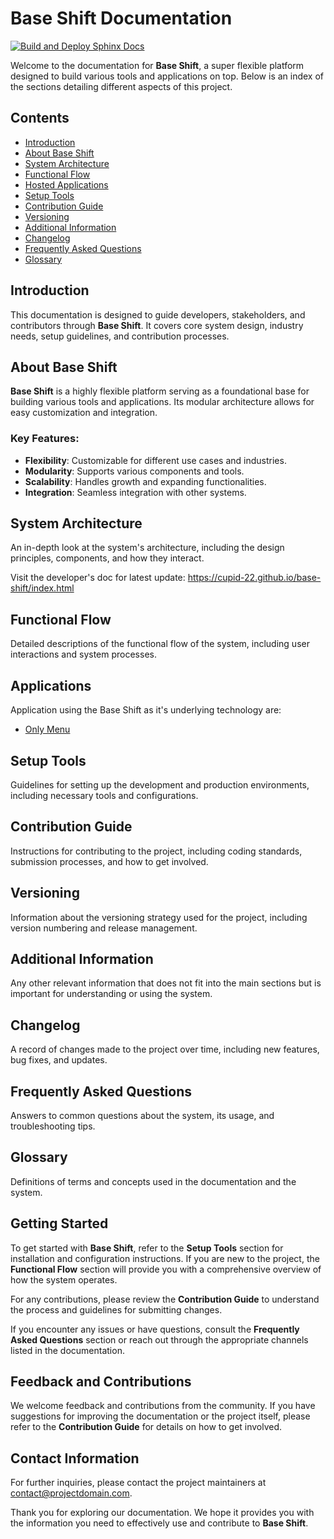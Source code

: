# Base Shift Documentation

[//]: # ([![Build Status]&#40;https://img.shields.io/github/workflow/status/username/repository/CI&#41;]&#40;https://github.com/cupid-22/base-shift/actions&#41; )
[//]: # ([![Coverage]&#40;https://img.shields.io/codecov/c/github/username/repository&#41;]&#40;https://codecov.io/github/cupid-22/base-shift/&#41; )
[//]: # ([![Version]&#40;https://img.shields.io/github/v/release/username/repository&#41;]&#40;https://github.com/cupid-22/base-shift/releases&#41;)
[![Build and Deploy Sphinx Docs](https://github.com/cupid-22/base-shift/actions/workflows/deploy-docs.yml/badge.svg)](https://github.com/cupid-22/base-shift/actions/workflows/deploy-docs.yml)

Welcome to the documentation for **Base Shift**, a super flexible platform designed to build various tools and applications on top. Below is an index of the sections detailing different aspects of this project.

## Contents

- [Introduction](#introduction)
- [About Base Shift](#about-base-shift)
- [System Architecture](#system-architecture)
- [Functional Flow](#functional-flow)
- [Hosted Applications](#applications)
- [Setup Tools](#setup-tools)
- [Contribution Guide](#contribution-guide)
- [Versioning](#versioning)
- [Additional Information](#additional-information)
- [Changelog](#changelog)
- [Frequently Asked Questions](#frequently-asked-questions)
- [Glossary](#glossary)

## Introduction

This documentation is designed to guide developers, stakeholders, and contributors through **Base Shift**. It covers core system design, industry needs, setup guidelines, and contribution processes.

## About Base Shift

**Base Shift** is a highly flexible platform serving as a foundational base for building various tools and applications. Its modular architecture allows for easy customization and integration.

### Key Features:
- **Flexibility**: Customizable for different use cases and industries.
- **Modularity**: Supports various components and tools.
- **Scalability**: Handles growth and expanding functionalities.
- **Integration**: Seamless integration with other systems.

## System Architecture

An in-depth look at the system's architecture, including the design principles, components, and how they interact.

Visit the developer's doc for latest update: https://cupid-22.github.io/base-shift/index.html

## Functional Flow

Detailed descriptions of the functional flow of the system, including user interactions and system processes.

## Applications

Application using the Base Shift as it's underlying technology are:
- [Only Menu](https://cupid-22.github.io/base-shift/only-menu/index.html)

## Setup Tools

Guidelines for setting up the development and production environments, including necessary tools and configurations.

## Contribution Guide

Instructions for contributing to the project, including coding standards, submission processes, and how to get involved.

## Versioning

Information about the versioning strategy used for the project, including version numbering and release management.

## Additional Information

Any other relevant information that does not fit into the main sections but is important for understanding or using the system.

## Changelog

A record of changes made to the project over time, including new features, bug fixes, and updates.

## Frequently Asked Questions

Answers to common questions about the system, its usage, and troubleshooting tips.

## Glossary

Definitions of terms and concepts used in the documentation and the system.

## Getting Started

To get started with **Base Shift**, refer to the **Setup Tools** section for installation and configuration instructions. If you are new to the project, the **Functional Flow** section will provide you with a comprehensive overview of how the system operates.

For any contributions, please review the **Contribution Guide** to understand the process and guidelines for submitting changes.

If you encounter any issues or have questions, consult the **Frequently Asked Questions** section or reach out through the appropriate channels listed in the documentation.

## Feedback and Contributions

We welcome feedback and contributions from the community. If you have suggestions for improving the documentation or the project itself, please refer to the **Contribution Guide** for details on how to get involved.

## Contact Information

For further inquiries, please contact the project maintainers at [contact@projectdomain.com](mailto:contact@projectdomain.com).

Thank you for exploring our documentation. We hope it provides you with the information you need to effectively use and contribute to **Base Shift**.
